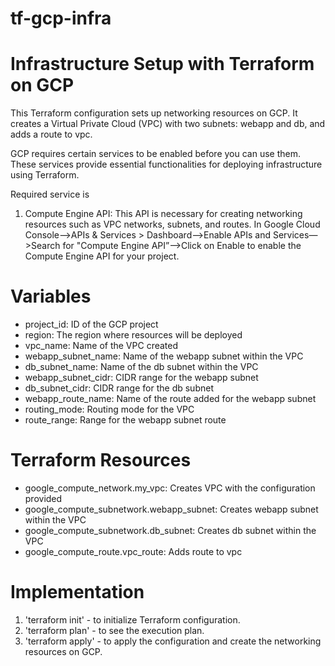 # tf-gcp-infra

# Infrastructure Setup with Terraform on GCP

This Terraform configuration sets up networking resources on GCP. It creates a Virtual Private Cloud (VPC) with two subnets: webapp and db, and adds a route to vpc.

GCP requires certain services to be enabled before you can use them. These services provide essential functionalities for deploying infrastructure using Terraform. 

Required service is
1. Compute Engine API: This API is necessary for creating networking resources such as VPC networks, subnets, and routes.
In Google Cloud Console—>APIs & Services > Dashboard—>Enable APIs and Services—>Search for "Compute Engine API”—>Click on Enable to enable the Compute Engine API for your project.

# Variables

- project_id: ID of the GCP project
- region: The region where resources will be deployed
- vpc_name: Name of the VPC created
- webapp_subnet_name: Name of the webapp subnet within the VPC
- db_subnet_name: Name of the db subnet within the VPC
- webapp_subnet_cidr: CIDR range for the webapp subnet
- db_subnet_cidr: CIDR range for the db subnet
- webapp_route_name: Name of the route added for the webapp subnet
- routing_mode: Routing mode for the VPC 
- route_range: Range for the webapp subnet route

# Terraform Resources

- google_compute_network.my_vpc: Creates VPC with the configuration provided
- google_compute_subnetwork.webapp_subnet: Creates webapp subnet within the VPC
- google_compute_subnetwork.db_subnet: Creates db subnet within the VPC
- google_compute_route.vpc_route: Adds route to vpc

# Implementation

1. 'terraform init' - to initialize Terraform configuration.
2. 'terraform plan' - to see the execution plan.
3. 'terraform apply' - to apply the configuration and create the networking resources on GCP.



